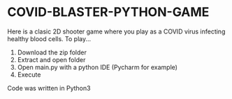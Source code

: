 # COVID-BLASTER-PYTHON-GAME

Here is a clasic 2D shooter game where you play as a COVID virus infecting healthy blood cells.
To play...
1. Download the zip folder
2. Extract and open folder
3. Open main.py with a python IDE (Pycharm for example) 
4. Execute

Code was written in Python3
